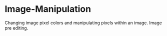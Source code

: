 Image-Manipulation
==================

Changing image pixel colors and manipulating pixels within an image. Image pre editing. 
